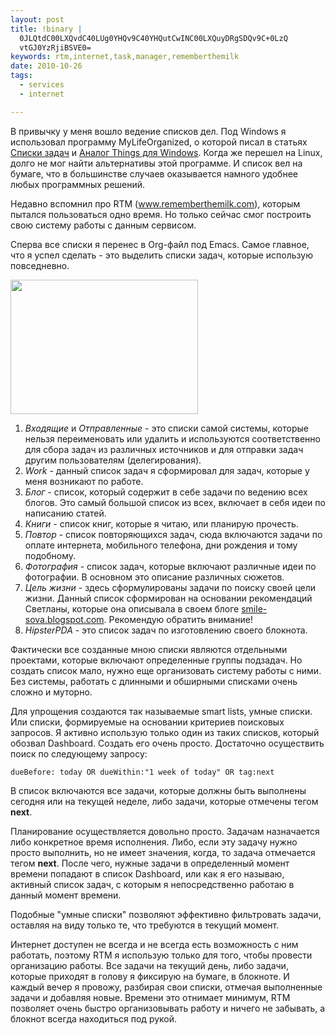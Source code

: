 ```yaml
--- 
layout: post
title: !binary |
  0JLQtdC00LXQvdC40LUg0YHQv9C40YHQutCwINC00LXQuyDRgSDQv9C+0LzQ
  vtGJ0YzRjiBSVE0=
keywords: rtm,internet,task,manager,rememberthemilk
date: 2010-10-26
tags:
  - services
  - internet

---
```

В привычку у меня вошло ведение списков дел. Под Windows я использовал программу MyLifeOrganized, о которой писал в статьях <a href="/2010/08/28/mylifeorganized/">Списки задач</a> и <a href="/2010/04/07/analog-things-dlya-windows/">Аналог Things для Windows</a>. Когда же перешел на Linux, долго не мог найти альтернативы этой программе. И список вел на бумаге, что в большинстве случаев оказывается намного удобнее любых программных решений.

Недавно вспомнил про RTM (<a href="http://www.rememberthemilk.com/" rel="nofollow">www.rememberthemilk.com</a>), которым пытался пользоваться одно время. Но только сейчас смог построить свою систему работы с данным сервисом.

Сперва все списки я перенес в Org-файл под Emacs. Самое главное, что я успел сделать - это выделить списки задач, которые использую повседневно. 

<a href="http://static.juev.ru/2010/10/rtm-list.png" id="lightbox"><img src="http://static.juev.ru/2010/10/rtm-list-300x215.png" width="300" height="215" class="aligncenter size-medium wp-image-1247" /></a>

<ol>
	<li><em>Входящие</em> и <em>Отправленные</em> - это списки самой системы, которые нельзя переименовать или удалить и используются соответственно для сбора задач из различных источников и для отправки задач другим пользователям (делегирования).</li>
	<li><em>Work</em> - данный список задач я сформировал для задач, которые у меня возникают по работе. </li>
	<li><em>Блог</em> - список, который содержит в себе задачи по ведению всех блогов. Это самый большой список из всех, включает в себя идеи по написанию статей.</li>
	<li><em>Книги</em> - список книг, которые я читаю, или планирую прочесть.</li>
	<li><em>Повтор</em> - список повторяющихся задач, сюда включаются задачи по оплате интернета, мобильного телефона, дни рождения и тому подобному.</li>
	<li><em>Фотография</em> - список задач, которые включают различные идеи по фотографии. В основном это описание различных сюжетов.</li>
	<li><em>Цель жизни</em> - здесь сформулированы задачи по поиску своей цели жизни. Данный список сформирован на основании рекомендаций Светланы, которые она описывала в своем блоге <a href="http://smile-sova.blogspot.com/2010/02/1.html" rel="nofollow">smile-sova.blogspot.com</a>. Рекомендую обратить внимание!</li>
	<li><em>HipsterPDA</em> - это список задач по изготовлению своего блокнота.</li>
</ol>
Фактически все созданные мною списки являются отдельными проектами, которые включают определенные группы подзадач. Но создать список мало, нужно еще организовать систему работы с ними. Без системы, работать с длинными и обширными списками очень сложно и муторно.

Для упрощения создаются так называемые smart lists, умные списки. Или списки, формируемые на основании критериев поисковых запросов. Я активно использую только один из таких списков, который обозвал Dashboard. Создать его очень просто. Достаточно осуществить поиск по следующему запросу:
<pre><code>dueBefore: today OR dueWithin:"1 week of today" OR tag:next</code></pre>
В список включаются все задачи, которые должны быть выполнены сегодня или на текущей неделе, либо задачи, которые отмечены тегом <strong>next</strong>.

Планирование осуществляется довольно просто. Задачам назначается либо конкретное время исполнения. Либо, если эту задачу нужно просто выполнить, но не имеет значения, когда, то задача отмечается тегом <strong>next</strong>. После чего, нужные задачи в определенный момент времени попадают в список Dashboard, или как я его называю, активный список задач, с которым я непосредственно работаю в данный момент времени.

Подобные "умные списки" позволяют эффективно фильтровать задачи, оставляя на виду только те, что требуются в текущий момент. 

Интернет доступен не всегда и не всегда есть возможность с ним работать, поэтому RTM я использую только для того, чтобы провести организацию работы. Все задачи на текущий день, либо задачи, которые приходят в голову я фиксирую на бумаге, в блокноте. И каждый вечер я провожу, разбирая свои списки, отмечая выполненные задачи и добавляя новые. Времени это отнимает минимум, RTM позволяет очень быстро организовывать работу и ничего не забывать, а блокнот всегда находиться под рукой.
